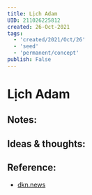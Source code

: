 ```yaml
---
title: Lịch Adam
UID: 211026225812
created: 26-Oct-2021
tags:
  - 'created/2021/Oct/26'
  - 'seed'
  - 'permanent/concept'
publish: False
---
```

# Lịch Adam

## Notes:


## Ideas & thoughts:

## Reference:
- [dkn.news](https://dkn.news/khoa-hoc-cong-nghe/lich-adam-di-chi-cu-thach-co-xua-nhat-tren-the-gioi.html)
